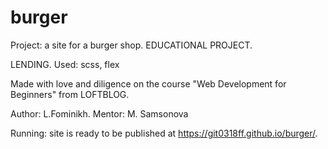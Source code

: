 # burger
Project: a site for a burger shop. EDUCATIONAL PROJECT.

LENDING.
Used: scss, flex

Made with love and diligence on the course "Web Development for Beginners" from LOFTBLOG. 

Author: L.Fominikh. 
Mentor: M. Samsonova

Running: 
site is ready to be published at https://git0318ff.github.io/burger/.
